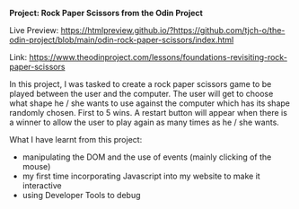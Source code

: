 **Project: Rock Paper Scissors from the Odin Project**

Live Preview: https://htmlpreview.github.io/?https://github.com/tjch-o/the-odin-project/blob/main/odin-rock-paper-scissors/index.html

Link: https://www.theodinproject.com/lessons/foundations-revisiting-rock-paper-scissors

In this project, I was tasked to create a rock paper scissors game to be played between the user and the computer. The user will get to choose what shape he / she wants to use against the computer which has its shape randomly chosen. First to 5 wins. A restart button will appear when there is a winner to allow the user to play again as many times as he / she wants.

What I have learnt from this project:
- manipulating the DOM and the use of events (mainly clicking of the mouse)
- my first time incorporating Javascript into my website to make it interactive
- using Developer Tools to debug 
